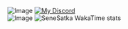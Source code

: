 
![Image](https://github-readme-stats.vercel.app/api?username=senesatka&show_icons=true&theme=dracula&rank_icon=github) <a href="https://discord.com/users/812347817602842624">![My Discord](https://discord-readme-badge.vercel.app/api?id=812347817602842624)</a></br>![Image](https://github-readme-stats.vercel.app/api/top-langs/?username=senesatka&theme=dracula&langs_count=6&layout=donut)
![SeneSatka WakaTime stats](https://github-readme-stats.vercel.app/api/wakatime?username=SeneSatka&theme=dracula&show_icons=true&langs_count=7&custom_title=WakaTime%20All%20Stats)
